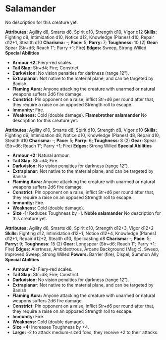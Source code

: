 # Salamander

No description for this creature yet.

**Attributes:** Agility d8, Smarts d8, Spirit d10, Strength d10, Vigor
d12
**Skills:** Fighting d8, Intimidation d10, Notice d12, Knowledge
(Planes) d10, Repair d12+1, Stealth d10
**Charisma:** -; **Pace:** 5; **Parry:** 7; **Toughness:** 10 (2)
**Gear:** Spear (Str+d6; Reach 1"; Parry +1; Fire)
**Edges:** Sweep, Strong Willed
**Special Abilities**

- **Armour +2:** Fiery-red scales.
- **Tail Slap:** Str+d4; Fire; Constrict.
- **Darkvision:** No vision penalties for darkness (range 12").
- **Extraplanar:** Not native to the material plane, and can be targeted
by Banish.
- **Flaming Aura:** Anyone attacking the creature with unarmed or
natural weapons suffers 2d6 fire damage.
- **Constrict:** Pin opponent on a raise, inflict Str+d6 per round after
that, they require a raise on an opposed Strength roll to escape.
- **Immunity:** Fire.
- **Weakness:** Cold (double damage).
**Flamebrother salamander**
No description for this creature yet.

**Attributes:** Agility d10, Smarts d8, Spirit d10, Strength d8, Vigor
d10
**Skills:** Fighting d6, Intimidation d8, Notice d10, Knowledge (Planes)
d8, Repair d10, Stealth d10
**Charisma:** -; **Pace:** 5; **Parry:** 6; **Toughness:** 8 (2)
**Gear:** Spear (Str+d6; Reach 1"; Parry +1; Fire)
**Edges:** Strong Willed
**Special Abilities**

- **Armour +2:** Natural armour.
- **Tail Slap:** Str+d4; Fire.
- **Darkvision:** No vision penalties for darkness (range 12").
- **Extraplanar:** Not native to the material plane, and can be targeted
by Banish.
- **Flaming Aura:** Anyone attacking the creature with unarmed or
natural weapons suffers 2d6 fire damage.
- **Constrict:** Pin opponent on a raise, inflict Str+d6 per round after
that, they require a raise on an opposed Strength roll to escape.
- **Immunity:** Fire.
- **Weakness:** Cold (double damage).
- **Size -1:** Reduces Toughness by -1.
**Noble salamander**
No description for this creature yet.

**Attributes:** Agility d6, Smarts d8, Spirit d10, Strength d12+3, Vigor
d12+2
**Skills:** Fighting d12, Intimidation d12+1, Notice d12+4, Knowledge
(Planes) d12+1, Repair d12+2, Stealth d10, Spellcasting d8
**Charisma:** -; **Pace:** 5; **Parry:** 9; **Toughness:** 15 (2)
**Gear:** Longspear (Str+d6; Reach 1"; Parry +1; Fire)
**Edges:** Alertness, Ambidextrous, Arcane Background (Magic), Sweep,
Improved Sweep, Strong Willed
**Powers:** Barrier (fire), Dispel, Summon Ally
**Special Abilities**

- **Armour +2:** Fiery-red scales.
- **Tail Slap:** Str+d8; Fire; Constrict.
- **Darkvision:** No vision penalties for darkness (range 12").
- **Extraplanar:** Not native to the material plane, and can be targeted
by Banish.
- **Flaming Aura:** Anyone attacking the creature with unarmed or
natural weapons suffers 2d6 fire damage.
- **Constrict:** Pin opponent on a raise, inflict Str+d6 per round after
that, they require a raise on an opposed Strength roll to escape.
- **Immunity:** Fire.
- **Weakness:** Cold (double damage).
- **Size +4:** Increases Toughness by +4.
- **Large:** -2 to attack medium-sized foes, they receive +2 to their
attacks.
